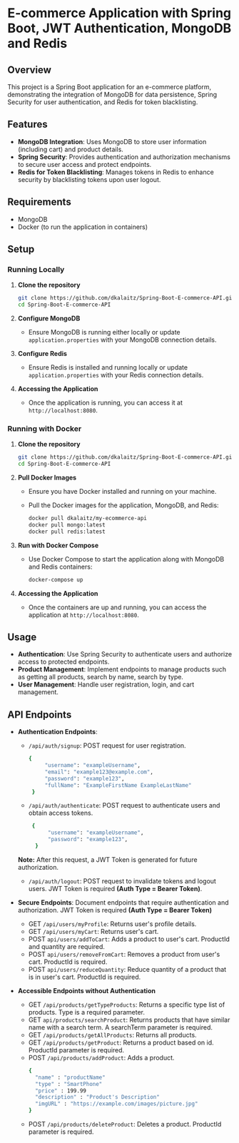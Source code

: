 # E-commerce Application with Spring Boot, JWT Authentication, MongoDB and Redis

## Overview

This project is a Spring Boot application for an e-commerce platform, demonstrating the integration of MongoDB for data persistence, Spring Security for user authentication, and Redis for token blacklisting.

## Features

- **MongoDB Integration**: Uses MongoDB to store user information (including cart) and product details.
- **Spring Security**: Provides authentication and authorization mechanisms to secure user access and protect endpoints.
- **Redis for Token Blacklisting**: Manages tokens in Redis to enhance security by blacklisting tokens upon user logout.

## Requirements

- MongoDB
- Docker (to run the application in containers)

## Setup

### Running Locally

1. **Clone the repository**

   ```bash
   git clone https://github.com/dkalaitz/Spring-Boot-E-commerce-API.git
   cd Spring-Boot-E-commerce-API
   ```

2. **Configure MongoDB**

   - Ensure MongoDB is running either locally or update `application.properties` with your MongoDB connection details.

3. **Configure Redis**

   - Ensure Redis is installed and running locally or update `application.properties` with your Redis connection details.

4. **Accessing the Application**

   - Once the application is running, you can access it at `http://localhost:8080`.

### Running with Docker

1. **Clone the repository**

   ```bash
   git clone https://github.com/dkalaitz/Spring-Boot-E-commerce-API.git
   cd Spring-Boot-E-commerce-API
   ```

2. **Pull Docker Images**

   - Ensure you have Docker installed and running on your machine.
   - Pull the Docker images for the application, MongoDB, and Redis:

     ```bash
     docker pull dkalaitz/my-ecommerce-api
     docker pull mongo:latest
     docker pull redis:latest
     ```

3. **Run with Docker Compose**

   - Use Docker Compose to start the application along with MongoDB and Redis containers:

     ```bash
     docker-compose up
     ```

4. **Accessing the Application**

   - Once the containers are up and running, you can access the application at `http://localhost:8080`.

## Usage

- **Authentication**: Use Spring Security to authenticate users and authorize access to protected endpoints.
- **Product Management**: Implement endpoints to manage products such as getting all products, search by name, search by type.
- **User Management**: Handle user registration, login, and cart management.

## API Endpoints

- **Authentication Endpoints**:
  - `/api/auth/signup`: POST request for user registration.
     ```bash
     {
          "username": "exampleUsername",
          "email": "example123@example.com",
          "password": "example123", 
          "fullName": "ExampleFirstName ExampleLastName"
      }
     ```
  - `/api/auth/authenticate`: POST request to authenticate users and obtain access tokens.
    ```bash
     {
          "username": "exampleUsername",
          "password": "example123",
      }
     ```
  **Note:** After this request, a JWT Token is generated for future authorization.
  - `/api/auth/logout`: POST request to invalidate tokens and logout users. JWT Token is required **(Auth Type = Bearer Token)**.

- **Secure Endpoints**: Document endpoints that require authentication and authorization. JWT Token is required **(Auth Type = Bearer Token)**
  - GET `/api/users/myProfile`: Returns user's profile details.
  - GET `/api/users/myCart`: Returns user's cart.
  - POST `api/users/addToCart`: Adds a product to user's cart. ProductId and quantity are required.
  - POST `api/users/removeFromCart`: Removes a product from user's cart. ProductId is required.
  - POST `api/users/reduceQuantity`: Reduce quantity of a product that is in user's cart. ProductId is required.

- **Accessible Endpoints without Authentication**
  - GET `/api/products/getTypeProducts`: Returns a specific type list of products. Type is a required parameter.
  - GET `api/products/searchProduct`: Returns products that have similar name with a search term. A searchTerm parameter is required.
  - GET `/api/products/getAllProducts`: Returns all products.
  - GET `/api/products/getProduct`: Returns a product based on id. ProductId parameter is required.
  - POST `/api/products/addProduct`: Adds a product.
      ```bash
      {
        "name" : "productName"
        "type" : "SmartPhone"
        "price" : 199.99
        "description" : "Product's Description"
        "imgURL" : "https://example.com/images/picture.jpg"
      }
      ```
  - POST `/api/products/deleteProduct`: Deletes a product. ProductId parameter is required.


